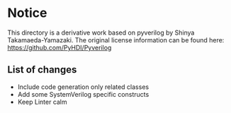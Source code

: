 Notice
======

This directory is a derivative work based on pyverilog by Shinya Takamaeda-Yamazaki.
The original license information can be found here: https://github.com/PyHDI/Pyverilog

List of changes
---------------

- Include code generation only related classes
- Add some SystemVerilog specific constructs
- Keep Linter calm
